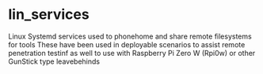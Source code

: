 # lin_services
Linux Systemd services used to phonehome and share remote filesystems for tools
These have been used in deployable scenarios to assist remote penetration testinf
as well to use with Raspberry Pi Zero W (Rpi0w) or other GunStick type leavebehinds
